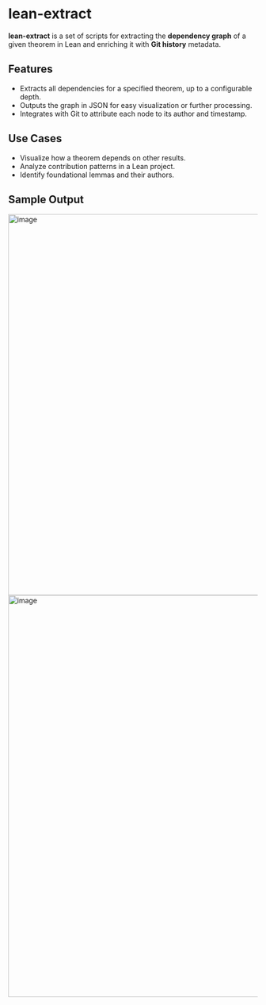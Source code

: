 # lean-extract

**lean-extract** is a set of scripts for extracting the **dependency graph** of a given theorem in Lean and enriching it with **Git history** metadata.

## Features
- Extracts all dependencies for a specified theorem, up to a configurable depth.
- Outputs the graph in JSON for easy visualization or further processing.
- Integrates with Git to attribute each node to its author and timestamp.

## Use Cases
- Visualize how a theorem depends on other results.
- Analyze contribution patterns in a Lean project.
- Identify foundational lemmas and their authors.

## Sample Output
<img width="1547" height="768" alt="image" src="https://github.com/user-attachments/assets/b71fd41a-d895-4b63-96fd-c92f038f2328" />

<img width="1766" height="810" alt="image" src="https://github.com/user-attachments/assets/18c60f69-174f-4630-bedb-99bae8d6dcff" />
